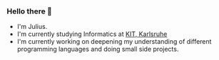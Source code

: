 ### Hello there 👋
- I'm Julius.
- I'm currently studying Informatics at [KIT, Karlsruhe](kit.edu)
- I'm currently working on deepening my understanding of different programming languages and doing small side projects.


<!--
**juliuswaldmann/juliuswaldmann** is a ✨ _special_ ✨ repository because its `README.md` (this file) appears on your GitHub profile.

Here are some ideas to get you started:

- 🔭 I’m currently working on ...
- 🌱 I’m currently learning ...
- 👯 I’m looking to collaborate on ...
- 🤔 I’m looking for help with ...
- 💬 Ask me about ...
- 📫 How to reach me: ...
- 😄 Pronouns: ...
- ⚡ Fun fact: ...
-->
